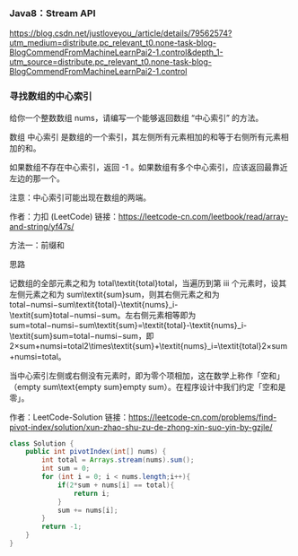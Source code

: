 ### Java8：Stream API

https://blog.csdn.net/justloveyou_/article/details/79562574?utm_medium=distribute.pc_relevant_t0.none-task-blog-BlogCommendFromMachineLearnPai2-1.control&depth_1-utm_source=distribute.pc_relevant_t0.none-task-blog-BlogCommendFromMachineLearnPai2-1.control



### 寻找数组的中心索引

给你一个整数数组 nums，请编写一个能够返回数组 “中心索引” 的方法。

数组 中心索引 是数组的一个索引，其左侧所有元素相加的和等于右侧所有元素相加的和。

如果数组不存在中心索引，返回 -1 。如果数组有多个中心索引，应该返回最靠近左边的那一个。

注意：中心索引可能出现在数组的两端。

作者：力扣 (LeetCode)
链接：https://leetcode-cn.com/leetbook/read/array-and-string/yf47s/

方法一：前缀和

思路

记数组的全部元素之和为 total\textit{total}total，当遍历到第 iii 个元素时，设其左侧元素之和为 sum\textit{sum}sum，则其右侧元素之和为 total−numsi−sum\textit{total}-\textit{nums}_i-\textit{sum}total−numsi−sum。左右侧元素相等即为 sum=total−numsi−sum\textit{sum}=\textit{total}-\textit{nums}_i-\textit{sum}sum=total−numsi−sum，即 2×sum+numsi=total2\times\textit{sum}+\textit{nums}_i=\textit{total}2×sum+numsi=total。

当中心索引左侧或右侧没有元素时，即为零个项相加，这在数学上称作「空和」（empty sum\text{empty sum}empty sum）。在程序设计中我们约定「空和是零」。

作者：LeetCode-Solution
链接：https://leetcode-cn.com/problems/find-pivot-index/solution/xun-zhao-shu-zu-de-zhong-xin-suo-yin-by-gzjle/

```java
class Solution {
    public int pivotIndex(int[] nums) {
        int total = Arrays.stream(nums).sum();
        int sum = 0;
        for (int i = 0; i < nums.length;i++){
            if(2*sum + nums[i] == total){
                return i;
            }
            sum += nums[i];
        }
        return -1;
    }
}
```

